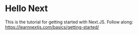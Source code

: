 # Hello Next

This is the tutorial for getting started with Next.JS.
Follow along: https://learnnextjs.com/basics/getting-started/
